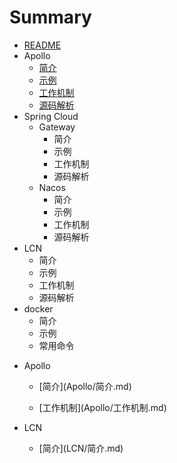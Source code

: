 # Summary

* [README](/README.md)
* Apollo
  * [简介](/Apollo/简介.md)
  * [示例](/Apollo/示例.md)
  * [工作机制](/Apollo/工作机制.md)
  * [源码解析](/Apollo/源码解析.md)
* Spring Cloud
  * Gateway
    * 简介
    * 示例
    * 工作机制
    * 源码解析
  * Nacos
    * 简介
    * 示例
    * 工作机制
    * 源码解析
* LCN
  * 简介
  * 示例
  * 工作机制
  * 源码解析
* docker
  * 简介
  * 示例
  * 常用命令

- Apollo

    - \[简介\]\(Apollo/简介.md\)

    - \[工作机制\]\(Apollo/工作机制.md\)

- LCN

    - \[简介\]\(LCN/简介.md\)



